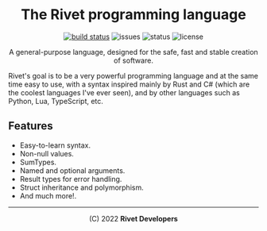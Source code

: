 <div align="center">
<!--
<img src="docs/assets/logo.png" alt="Rivet logo" width="200" height="200"/>
-->

# The Rivet programming language

[![build status](https://github.com/rivet-lang/rivet/workflows/CI/badge.svg)](https://github.com/rivet-lang/rivet/commits/main)
![issues](https://img.shields.io/github/issues/rivet-lang/rivet?style=flat-square)
![status](https://img.shields.io/badge/status-alpha-blue?style=flat-square)
![license](https://img.shields.io/github/license/rivet-lang/rivet?style=flat-square)

<!--
[Docs](docs/docs.md) •
[Changelog](CHANGELOG.md) •
[TODO's list](TODO.md)
-->

A general-purpose language, designed for the safe, fast and stable creation
of software.

</div>

Rivet's goal is to be a very powerful programming language and at the same time easy
to use, with a syntax inspired mainly by Rust and C# (which are the coolest languages
I've ever seen), and by other languages such as Python, Lua, TypeScript, etc.

## Features

* Easy-to-learn syntax.
* Non-null values.
* SumTypes.
* Named and optional arguments.
* Result types for error handling.
* Struct inheritance and polymorphism.
* And much more!.

* * *

<div align="center">

(C) 2022 **Rivet Developers**

</div>
